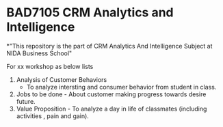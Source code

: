 # BAD7105 CRM Analytics and Intelligence 

*"This repository is the part of CRM Analytics And Intelligence Subject at NIDA Business School"

For xx workshop as below lists 
 1. Analysis of Customer Behaviors
    - To analyze intersting and consumer behavior from student in class.
  2. Jobs to be done
    - About customer making progress towards desire future.
  3. Value Proposition
    - To analyze a day in life of classmates (including activities , pain and gain). 

